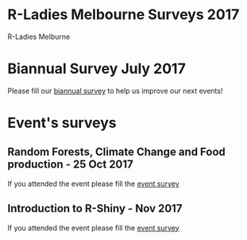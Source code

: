 R-Ladies Melbourne Surveys 2017
================
R-Ladies Melburne

Biannual Survey July 2017
=========================

Please fill our [biannual survey](https://goo.gl/forms/docYS14Fr7xRipHW2) to help us improve our next events!

Event's surveys
===============

Random Forests, Climate Change and Food production - 25 Oct 2017
----------------------------------------------------------------

If you attended the event please fill the [event survey](https://docs.google.com/forms/d/1Hc87bqycEP0kqiHS-3EbH0B8nRVBdna7P33j6SO98lI/edit)

Introduction to R-Shiny - Nov 2017
----------------------------------

If you attended the event please fill the [event survey](https://docs.google.com/forms/d/1Hc87bqycEP0kqiHS-3EbH0B8nRVBdna7P33j6SO98lI/edit)
